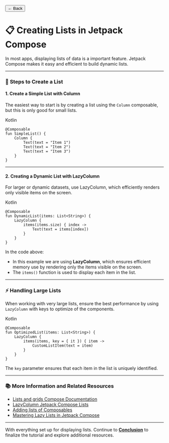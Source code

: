 <button onclick="window.history.back()" class="back-button">← Back</button>

# 📋 **Creating Lists in Jetpack Compose**

In most apps, displaying lists of data is a important feature. Jetpack Compose makes it easy and efficient to build dynamic lists.

---

### 🚀 **Steps to Create a List**

#### 1. **Create a Simple List with Column**
The easiest way to start is by creating a list using the `Column` composable, but this is only good for small lists.

Kotlin
```
@Composable
fun SimpleList() {
    Column {
        Text(text = "Item 1")
        Text(text = "Item 2")
        Text(text = "Item 3")
    }
}
```

---
#### 2. Creating a Dynamic List with LazyColumn
For larger or dynamic datasets, use LazyColumn, which efficiently renders only visible items on the screen.

Kotlin
```
@Composable
fun DynamicList(items: List<String>) {
    LazyColumn {
        items(items.size) { index ->
            Text(text = items[index])
        }
    }
}
```

In the code above:
- In this example we are using **LazyColumn**, which ensures efficient memory use by rendering only the items visible on the screen.
- The `items()` function is used to display each item in the list.

---

### ⚡ **Handling Large Lists**

When working with very large lists, ensure the best performance by using `LazyColumn` with keys to optimize of the components.

Kotlin
```
@Composable
fun OptimizedList(items: List<String>) {
    LazyColumn {
        items(items, key = { it }) { item ->
            CustomListItem(text = item)
        }
    }
}
```

The `key` parameter ensures that each item in the list is uniquely identified.

---

### 📚 **More Information and Related Resources**

- [Lists and grids Compose Documentation](https://developer.android.com/develop/ui/compose/lists)
- [LazyColumn Jetpack Compose Lists](https://medium.com/@mal7othify/lists-using-lazycolumn-in-jetpack-compose-c70c39805fbc)
- [Adding lists of Composables](https://stackoverflow.com/questions/77812909/adding-lists-of-composables)
- [Mastering Lazy Lists in Jetpack Compose](https://www.droidcon.com/2024/01/03/mastering-lazy-lists-in-jetpack-compose-with-data-classes-and-mvi/)


---

With everything set up for displaying lists.  Continue to **[Conclusion](conclusion.md)** to finalize the tutorial and explore additional resources.
